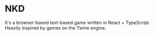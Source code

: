 # NKD

It's a browser-based text-based game written in React + TypeScript. Heavily inspired by games on the Twine engine.
